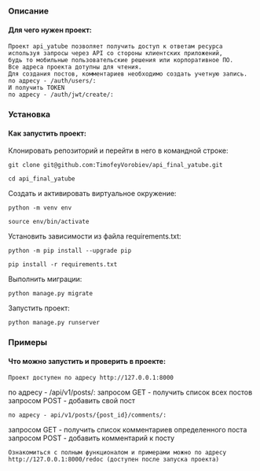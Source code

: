 ### Описание
#### Для чего нужен проект:
```
Проект api_yatube позволяет получить доступ к ответам ресурса используя запросы через API со стороны клиентских приложений, 
будь то мобильные пользовательские решения или корпоративное ПО.
Все адреса проекта дотупны для чтения.
Для создания постов, комментариев необходимо создать учетную запись.
по адресу - /auth/users/:
И получить TOKEN
по адресу - /auth/jwt/create/:
```
### Установка
#### Как запустить проект:
Клонировать репозиторий и перейти в него в командной строке:
```
git clone git@github.com:TimofeyVorobiev/api_final_yatube.git
```
```
cd api_final_yatube
```
Cоздать и активировать виртуальное окружение:
```
python -m venv env
```
```
source env/bin/activate
```
Установить зависимости из файла requirements.txt:
```
python -m pip install --upgrade pip
```
```
pip install -r requirements.txt
```
Выполнить миграции:
```
python manage.py migrate
```
Запустить проект:
```
python manage.py runserver
```
### Примеры
#### Что можно запустить и проверить в проекте:
```
Проект доступен по адресу http://127.0.0.1:8000
```
по адресу - /api/v1/posts/:
запросом GET - получить список всех постов
запросом POST - добавить свой пост
```
по адресу - api/v1/posts/{post_id}/comments/:
```
запросом GET - получить список комментариев определенного поста
запросом POST  - добавить комментарий к посту
```
Ознакомиться с полным функционалом и примерами можно по адресу http://127.0.0.1:8000/redoc (доступен после запуска проекта)
